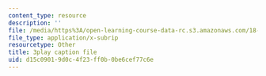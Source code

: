 ```yaml
---
content_type: resource
description: ''
file: /media/https%3A/open-learning-course-data-rc.s3.amazonaws.com/18-065-matrix-methods-in-data-analysis-signal-processing-and-machine-learning-spring-2018/d15c09019d0c4f23ff0b0be6cef77c6e_Cx5Z-OslNWE.srt
file_type: application/x-subrip
resourcetype: Other
title: 3play caption file
uid: d15c0901-9d0c-4f23-ff0b-0be6cef77c6e
---
```

